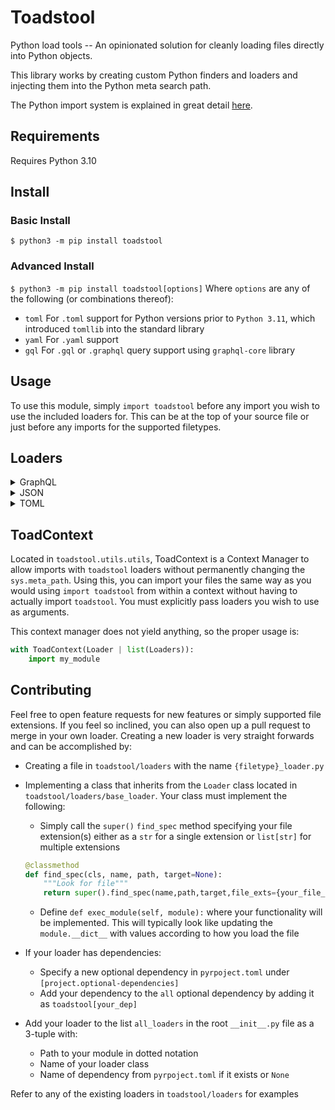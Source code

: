 # Toadstool

Python load tools -- An opinionated solution for cleanly loading files directly into Python objects.

This library works by creating custom Python finders and loaders and injecting them into the Python meta search path.

The Python import system is explained in great detail [here](https://docs.python.org/3/reference/import.html#the-import-system).

## Requirements

Requires Python 3.10

## Install

### Basic Install

`$ python3 -m pip install toadstool`

### Advanced Install

`$ python3 -m pip install toadstool[options]`
Where `options` are any of the following (or combinations thereof):

* `toml` For `.toml` support for Python versions prior to `Python 3.11`, which introduced `tomllib` into the standard library
* `yaml` For `.yaml` support
* `gql` For `.gql` or `.graphql` query support using `graphql-core` library

## Usage

To use this module, simply `import toadstool` before any import you wish to use the included loaders for. This can be at the top of your source file or just before any imports for the supported filetypes.

## Loaders

<details>
  <summary>GraphQL</summary>

Load graphql queries directly as graphql.language.ast.DocumentNode objects from the [GraphQL Core Library](https://github.com/graphql-python/graphql-core/tree/main/src/graphql).  Allows direct importing of queries/mutations/subscriptions/fragments (aka GraphQL operations).

Example:

Given a GraphQL query file names `queries.graphl` or `queries.gql` with the following contents:

```graphql
query HeroComparison($first: Int = 3) {
  leftComparison: hero(episode: EMPIRE) {
    ...comparisonFields
  }
  rightComparison: hero(episode: JEDI) {
    ...comparisonFields
  }
}

fragment comparisonFields on Character {
  name
  friendsConnection(first: $first) {
    totalCount
    edges {
      node {
        name
      }
    }
  }
}

mutation CreateReviewForEpisode($ep: Episode!, $review: ReviewInput!) {
  createReview(episode: $ep, review: $review) {
    stars
    commentary
  }
}
```

then you can import the contents of the file either as a whole module:

```python
import queries
print(queries.__dict__)

>
{'__name__': 'queries', '__doc__': None, '__package__': '', '__loader__': GqlImporter('queries.gql'), '__spec__': ModuleSpec(name='queries', loader=GqlImporter('queries.gql')), 'HeroComparison': DocumentNode, 'operations': {'HeroComparison': DocumentNode}, '__file__': 'queries.gql'}
```

or using specific query names:

```python
from queries import HeroComparison
print(HeroComparison.definitions)

> (OperationDefinitionNode at 0:180, FragmentDefinitionNode at 182:339)
```

Also tracks all operations in a module dict as `queries.operations`

</details>

<details>
  <summary>JSON</summary>

Loads JSON objects using builtin `json` library. The top-level JSON keys are stored as attirbutes for the module and the whole `json` converted `dict` is stored as `imported_name.json` For example, the following file `sample.json`

```json
{
    "employee": {
        "name":       "sonoo",
        "salary":      56000,
        "married":    true
    },
    "menu": {
        "id": "file",
        "value": "File",
        "popup": {
          "menuitem": [
            {"value": "New", "onclick": "CreateDoc()"},
            {"value": "Open", "onclick": "OpenDoc()"},
            {"value": "Save", "onclick": "SaveDoc()"}
          ]
        }
      }
}
```

can be loaded and used in the following way:

```python
import toadstool
import sample

>>> sample.
sample.employee  sample.json      sample.menu
print(sample.menu)
> {'id': 'file', 'value': 'File', 'popup': {'menuitem': [{'value': 'New', 'onclick': 'CreateDoc()'}, {'value': 'Open', 'onclick': 'OpenDoc()'}, {'value': 'Save', 'onclick': 'SaveDoc()'}]}}
```

You also have the json root object available at `sample.json`:

```python
import toadstool
import sample

print(sample.json)
>{'employee': {'name': 'sonoo', 'salary': 56000, 'married': True}, 'menu': {'id': 'file', 'value': 'File', 'popup': {'menuitem': [{'value': 'New', 'onclick': 'CreateDoc()'}, {'value': 'Open', 'onclick': 'OpenDoc()'}, {'value': 'Save', 'onclick': 'SaveDoc()'}]}}}
```

</details>

<details>
  <summary>TOML</summary>

  Loads TOML files such that each top-level table becomes an attribute of the imported module. Also loads the whole TOML file as a dictionary under the `toml` attirbute (which will overwrite any table from the file with the name `toml` as well). For example, if you have `example.toml` with the following contents:

  ```toml
  [project]
  name = 'Toadstool'
  description = 'Python Load Tools Suite'
  readme = 'README.md'
  requires-python = "~=3.10"
  license = { file = 'LICENSE' }
  version = '0.1.0'
  authors = [{ name = 'Andrés Alejos', email = 'acalejos@proton.me' }]
  classifiers = [
      'License :: OSI Approved :: MIT Licens',
      'Programming Language :: Python :: 3',
      'Topic :: Software Development',
      'Topic :: Utilities',
  ]
  keywords = ["import", "loader", "meta", "sys"]
  urls = { Home = "https://github.com/acalejos/toadstool" }

  [project.optional-dependencies]
  gql = ['graphql_core>=3.2.3']
  yaml = ['pyyaml >= 5.3.1']
  toml = ['toml >= 0.10.2;python_version < "3.11"']
  all = ['toadstool[gql]', 'toadstool[yaml]', 'toadstool[toml]']

  [sample]
  name = 'Sample'

  [[Root]]
  name = 'Root'
  ```

  can be loaded and used in the following way:

```python
import toadstool
import example

>>> example.
example.Root     example.project  example.sample   example.toml
```

</details>

## ToadContext

Located in `toadstool.utils.utils`, ToadContext is a Context Manager to allow imports with `toadstool` loaders without permanently changing the `sys.meta_path`.  Using this, you can import your files the same way as you would using `import toadstool` from within a context without having to actually import `toadstool`. You must explicitly pass loaders you wish to use as arguments.

This context manager does not yield anything, so the proper usage is:

```python
with ToadContext(Loader | list(Loaders)):
    import my_module
```

## Contributing

Feel free to open feature requests for new features or simply supported file extensions. If you feel so inclined, you can also open up a pull request to merge in your own loader. Creating a new loader is very straight forwards and can be accomplished by:

* Creating a file in `toadstool/loaders` with the name `{filetype}_loader.py`
* Implementing a class that inherits from the `Loader` class located in `toadstool/loaders/base_loader`. Your class must implement the following:

  * Simply call the `super()` `find_spec` method specifying your file extension(s) either as a `str` for a single extension or `list[str]` for multiple extensions

  ```python
  @classmethod
  def find_spec(cls, name, path, target=None):
      """Look for file"""
      return super().find_spec(name,path,target,file_exts={your_file_extension})
  ```

  * Define `def exec_module(self, module):` where your functionality will be implemented. This will typically look like updating the `module.__dict__` with values according to how you load the file
* If your loader has dependencies:
  * Specify a new optional dependency in `pyrpoject.toml` under `[project.optional-dependencies]`
  * Add your dependency to the `all` optional dependency by adding it as `toadstool[your_dep]`
* Add your loader to the list `all_loaders` in the root `__init__.py` file as a 3-tuple with:
  * Path to your module in dotted notation
  * Name of your loader class
  * Name of dependency from `pyrpoject.toml` if it exists or `None`

Refer to any of the existing loaders in `toadstool/loaders` for examples
